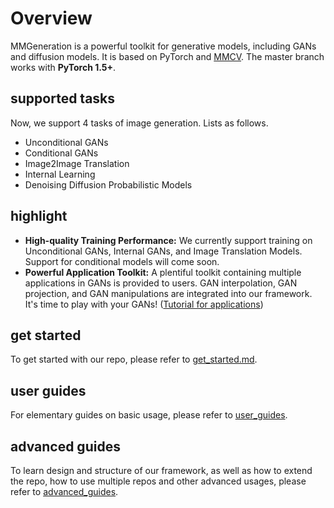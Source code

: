 # Overview

MMGeneration is a powerful toolkit for generative models, including GANs and diffusion models. It is based on PyTorch and [MMCV](https://github.com/open-mmlab/mmcv). The master branch works with **PyTorch 1.5+**.

## supported tasks

Now, we support 4 tasks of image generation. Lists as follows.

- Unconditional GANs
- Conditional GANs
- Image2Image Translation
- Internal Learning
- Denoising Diffusion Probabilistic Models

## highlight

- **High-quality Training Performance:** We currently support training on Unconditional GANs, Internal GANs, and Image Translation Models. Support for conditional models will come soon.
- **Powerful Application Toolkit:** A plentiful toolkit containing multiple applications in GANs is provided to users. GAN interpolation, GAN projection, and GAN manipulations are integrated into our framework. It's time to play with your GANs! ([Tutorial for applications](docs/en/tutorials/applications.md))

## get started

To get started with our repo, please refer to [get_started.md](docs/en/get_started.md).

## user guides

For elementary guides on basic usage, please refer to [user_guides](docs/en/user_guides).

## advanced guides

To learn design and structure of our framework, as well as how to extend the repo, how to use multiple repos and other advanced usages, please refer to [advanced_guides](docs/en/advanced_guides).
